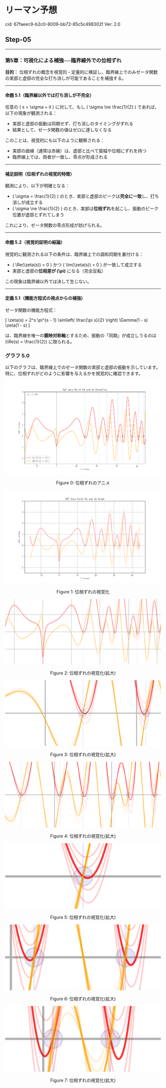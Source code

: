 # リーマン予想

cid: 67faeec9-b2c0-8009-bb72-85c5c498302f
Ver: 2.0

## Step-05

---

### 第5章：可視化による補強──臨界線外での位相ずれ  

**目的：** 位相ずれの概念を視覚的・定量的に検証し、臨界線上でのみゼータ関数の実部と虚部の完全な打ち消しが可能であることを補強する。

---

#### 命題 5.1（臨界線以外では打ち消しが不完全）

任意の \( s = \sigma + it \) に対して、もし \( \sigma \ne \frac{1}{2} \) であれば、以下の現象が観測される：

- 実部と虚部の振動は同期せず、打ち消しのタイミングがずれる
- 結果として、ゼータ関数の値はゼロに達しなくなる

このことは、視覚的にも以下のように観察される：

- 実部の曲線（通常は赤線）は、虚部と比べて振幅や位相にずれを持つ
- 臨界線上では、両者が一致し、零点が形成される

---

#### 補足説明（位相ずれの視覚的特徴）

観測により、以下が明確となる：

- \( \sigma = \frac{1}{2} \) のとき、実部と虚部のピークは**完全に一致**し、打ち消しが成立する
- \( \sigma \ne \frac{1}{2} \) のとき、実部は**位相ずれ**を起こし、振動のピーク位置が虚部とずれてしまう

これにより、ゼータ関数の零点形成が妨げられる。

---

#### 命題 5.2（視覚的証明の結論）

視覚的に観測される以下の条件は、臨界線上での調和同期を裏付ける：

- \( \Re(\zeta(s)) = 0 \) かつ \( \Im(\zeta(s)) = 0 \) が一致して成立する
- 実部と虚部の**位相差が \(\pi\)** になる（完全反転）

この現象は臨界線以外では決して生じない。

---

#### 定義 5.1（機能方程式の視点からの補強）

ゼータ関数の機能方程式：

\[
\zeta(s) = 2^s \pi^{s - 1} \sin\left( \frac{\pi s}{2} \right) \Gamma(1 - s) \zeta(1 - s)
\]

は、臨界線を唯一の**鏡映対称軸**とするため、振動の「同期」が成立しうるのは \(\Re(s) = \frac{1}{2}\) に限られる。

### グラフ 5.0

以下のグラフは、臨界線上でのゼータ関数の実部と虚部の振動を示しています。
特に、位相ずれがどのように影響を与えるかを視覚的に確認できます。

![Figure 0: 位相ずれの視覚化アニメ](/experiments/RZF-ZeroPoint-sigma-animation-v0.gif)

$$\text{Figure 0: 位相ずれのアニメ}$$

![Figure 1: 位相ずれの視覚化](/experiments/RZF-ZeroPoint-sigma=omega.png)

$$\text{Figure 1: 位相ずれの視覚化}$$

![Figure 2: 位相ずれの視覚化](/experiments/RZF-ZeroPoint-sigma=omega-z1.png)

$$\text{Figure 2: 位相ずれの視覚化(拡大)}$$

![Figure 3: 位相ずれの視覚化](/experiments/RZF-ZeroPoint-sigma=omega-z2-ex1.png)

$$\text{Figure 3: 位相ずれの視覚化(拡大)}$$

![Figure 4: 位相ずれの視覚化](/experiments/RZF-ZeroPoint-sigma=omega-z2-ex2.png)

$$\text{Figure 4: 位相ずれの視覚化(拡大)}$$

![Figure 5: 位相ずれの視覚化](/experiments/RZF-ZeroPoint-sigma=omega-z3-ex1.png)

$$\text{Figure 5: 位相ずれの視覚化(拡大)}$$

![Figure 6: 位相ずれの視覚化](/experiments/RZF-ZeroPoint-sigma=omega-z3-ex2.png)

$$\text{Figure 6: 位相ずれの視覚化(拡大)}$$

![Figure 7: 位相ずれの視覚化](/experiments/RZF-ZeroPoint-sigma=omega-z3-ex3.png)

$$\text{Figure 7: 位相ずれの視覚化(拡大)}$$
